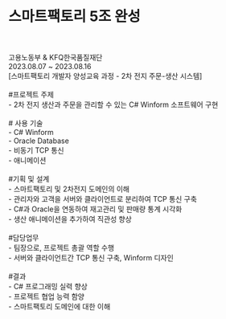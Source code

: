# 스마트팩토리 5조 완성<br>
<br>
<br>
고용노동부 & KFQ한국품질재단<br>
2023.08.07 ~ 2023.08.16<br>
[스마트팩토리 개발자 양성교육 과정 - 2차 전지 주문-생산 시스템]<br>
<br>
#프로젝트 주제<br>
- 2차 전지 생산과 주문을 관리할 수 있는 C# Winform 소프트웨어 구현<br>
<br>
# 사용 기술<br>
- C# Winform<br>
- Oracle Database<br>
- 비동기 TCP 통신<br>
- 애니메이션<br>
<br>
#기획 및 설계<br>
- 스마트팩토리 및 2차전지 도메인의 이해<br>
- 관리자와 고객을 서버와 클라이언트로 분리하여 TCP 통신 구축<br>
- C#과 Oracle을 연동하여 재고관리 및 판매량 통계 시각화<br>
- 생산 애니메이션을 추가하여 직관성 향상<br>
<br>
#담당업무<br>
- 팀장으로, 프로젝트 총괄 역할 수행<br>
- 서버와 클라이언트간 TCP 통신 구축, Winform 디자인<br>
<br>
#결과<br>
- C# 프로그래밍 실력 향상<br>
- 프로젝트 협업 능력 함양<br>
- 스마트팩토리 도메인에 대한 이해<br>
